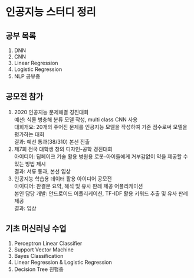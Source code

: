 # 인공지능 스터디 정리

## 공부 목록
1) DNN
2) CNN
3) Linear Regression
4) Logistic Regression
5) NLP 공부중

## 공모전 참가
1) 2020 인공지능 문제해결 경진대회<br>
   예선: 식물 병충해 분류 모델 작성, multi class CNN 사용<br>
   대회개요: 20개의 주어진 문제를 인공지능 모델을 작성하여 기준 점수로써 모델을 평가하는 대회<br>
   결과: 예선 통과(38/310) 본선 진출
2) 제7회 전국 대학생 창의 디자인-공학 경진대회<br>
   아이디어: 딥페이크 기술 활용 병원용 로봇-아이들에게 거부감없이 약을 제공할 수 있는 방법 제시<br>
   결과: 서류 통과, 본선 입상
3) 인공지능 학습용 데이터 활용 아이디어 공모전<br>
   아이디어: 판결문 요약, 해석 및 유사 판례 제공 어플리케이션<br>
   본인 담당 개발: 안드로이드 어플리케이션, TF-IDF 활용 키워드 추출 및 유사 판례 제공<br>
   결과: 입상
   
## 기초 머신러닝 수업
1) Perceptron Linear Classifier
2) Support Vector Machine
3) Bayes Classification
4) Linear Regression & Logistic Regression
5) Decision Tree
진행중
